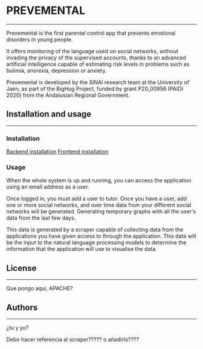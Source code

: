 # PREVEMENTAL
---

Prevemental is the first parental control app that prevents emotional disorders in young people.

It offers monitoring of the language used on social networks, without invading the privacy of the supervised accounts, thanks to an advanced artificial intelligence capable of estimating risk levels in problems such as bulimia, anorexia, depression or anxiety.

Prevemental is developed by the SINAI research team at the University of Jaén, as part of the BigHug Project, funded by grant P20_00956 (PAIDI 2020) from the Andalusian Regional Government.

## Installation and usage
---
### Installation
[Backend installation](backend/README.md)
[Frontend installation](frontend/README.md)

### Usage
When the whole system is up and running, you can access the application using an email address as a user.

Once logged in, you must add a user to tutor. Once you have a user, add one or more social networks, and over time data from your different social networks will be generated. Generating temporary graphs with all the user's data from the last few days. 

This data is generated by a scraper capable of collecting data from the applications you have given access to through the application. This data will be the input to the natural language processing models to determine the information that the application will use to visualise the data.

## License
---
Que pongo aqui, APACHE?

## Authors
---
¿tu y yo?

Debo hacer referencia al scraper????? o añadirlo????
